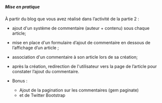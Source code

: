 ##### Mise en pratique


À partir du blog que vous avez réalisé dans l’activité de la partie 2 :


* ajout d'un système de commentaire (auteur + contenu) sous chaque article;

* mise en place d'un formulaire d’ajout de commentaire en dessous de l’affichage d’un article ;

* association d'un commentaire à son article lors de sa création;

* après la création, redirection de l'utilisateur vers la page de l’article pour constater l’ajout du commentaire.


* Bonus :
    - Ajout de la pagination sur les commentaires (gem paginate)
    - et de Twitter Bootstrap